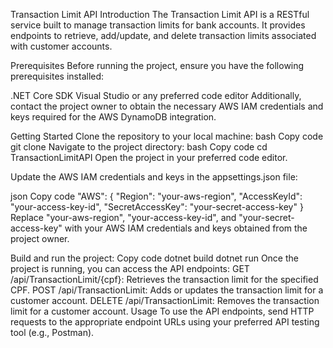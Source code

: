 Transaction Limit API
Introduction
The Transaction Limit API is a RESTful service built to manage transaction limits for bank accounts. It provides endpoints to retrieve, add/update, and delete transaction limits associated with customer accounts.

Prerequisites
Before running the project, ensure you have the following prerequisites installed:

.NET Core SDK
Visual Studio or any preferred code editor
Additionally, contact the project owner to obtain the necessary AWS IAM credentials and keys required for the AWS DynamoDB integration.

Getting Started
Clone the repository to your local machine:
bash
Copy code
git clone <repository-url>
Navigate to the project directory:
bash
Copy code
cd TransactionLimitAPI
Open the project in your preferred code editor.

Update the AWS IAM credentials and keys in the appsettings.json file:

json
Copy code
"AWS": {
  "Region": "your-aws-region",
  "AccessKeyId": "your-access-key-id",
  "SecretAccessKey": "your-secret-access-key"
}
Replace "your-aws-region", "your-access-key-id", and "your-secret-access-key" with your AWS IAM credentials and keys obtained from the project owner.

Build and run the project:
Copy code
dotnet build
dotnet run
Once the project is running, you can access the API endpoints:
GET /api/TransactionLimit/{cpf}: Retrieves the transaction limit for the specified CPF.
POST /api/TransactionLimit: Adds or updates the transaction limit for a customer account.
DELETE /api/TransactionLimit: Removes the transaction limit for a customer account.
Usage
To use the API endpoints, send HTTP requests to the appropriate endpoint URLs using your preferred API testing tool (e.g., Postman).
